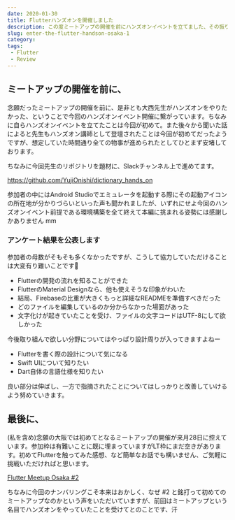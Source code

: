 ```yaml
---
date: 2020-01-30
title: Flutterハンズオンを開催しました
description: この度ミートアップの開催を前にハンズオンイベントを立てました、その振り返りを簡単に書いておきます。
slug: enter-the-flutter-handson-osaka-1
category: 
tags: 
 - Flutter
 - Review
---
```


## ミートアップの開催を前に、

念願だったミートアップの開催を前に、是非とも大西先生がハンズオンをやりたかった、ということで今回のハンズオンイベント開催に繋がっています。ちなみに自らハンズオンイベントを立てたことは今回が初めて。また後々から聞いた話によると先生もハンズオン講師として登壇されたことは今回が初めてだったようですが、想定していた時間通り全ての物事が進められたとしてひとまず安堵しております。

ちなみに今回先生のリポジトリを題材に、Slackチャンネル上で進めてます。

<a class="link-preview" href="https://github.com/YujiOnishi/dictionary_hands_on">https://github.com/YujiOnishi/dictionary_hands_on</a>

参加者の中にはAndroid Studioでエミュレータを起動する際にその起動アイコンの所在地が分かりづらいといった声も聞かれましたが、いずれにせよ今回のハンズオンイベント前提である環境構築を全て終えて本編に挑まれる姿勢には感謝しかありません mm

### アンケート結果を公表します

参加者の母数がそもそも多くなかったですが、こうして協力していただけることは大変有り難いことです🙏

- Flutterの開発の流れを知ることができた
- FlutterのMaterial Designなら、他も使えそうな印象がわいた
- 結局、Firebaseの比重が大きくもっと詳細なREADMEを準備すべきだった
- どのファイルを編集しているのか分からなかった場面があった
- 文字化けが起きていたことを受け、ファイルの文字コードはUTF-8にして欲しかった

今後取り組んで欲しい分野についてはやっぱり設計周りが入ってきますよねー

- Flutterを書く際の設計について気になる
- Swift UIについて知りたい
- Dart自体の言語仕様を知りたい

良い部分は伸ばし、一方で指摘されたことについてはしっかりと改善していけるよう努めていきます。

## 最後に、

(私を含め)念願の大阪では初めてとなるミートアップの開催が来月28日に控えています。参加枠は有難いことに既に埋まっていますがLT枠にまだ空きがあります。初めてFlutterを触ってみた感想、など簡単なお話でも構いません、ご気軽に挑戦いただければと思います。

<a class="link-preview" href="https://flutter-jp.connpass.com/event/159013/">Flutter Meetup Osaka #2</a>

ちなみに今回のナンバリングこそ本来はおかしく、なぜ #2 と銘打って初めてのミートアップなのかという声をいただいていますが、前回はミートアップという名目でハンズオンをやっていたことを受けてとのことです、汗
